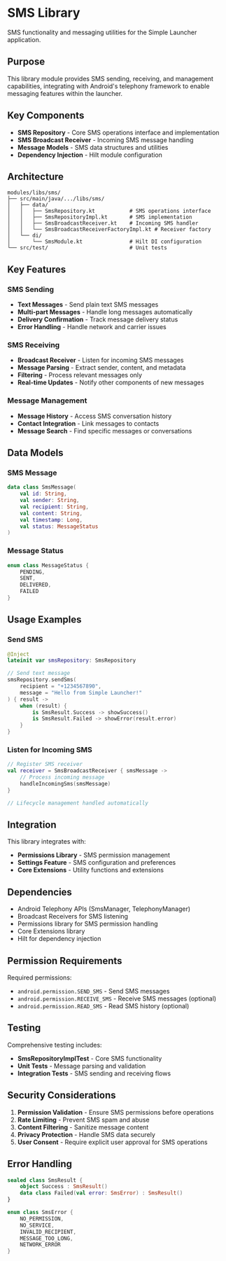 # SMS Library

SMS functionality and messaging utilities for the Simple Launcher application.

## Purpose

This library module provides SMS sending, receiving, and management capabilities, integrating with Android's telephony framework to enable messaging features within the launcher.

## Key Components

- **SMS Repository** - Core SMS operations interface and implementation
- **SMS Broadcast Receiver** - Incoming SMS message handling
- **Message Models** - SMS data structures and utilities
- **Dependency Injection** - Hilt module configuration

## Architecture

```
modules/libs/sms/
├── src/main/java/.../libs/sms/
│   ├── data/
│   │   ├── SmsRepository.kt           # SMS operations interface
│   │   ├── SmsRepositoryImpl.kt       # SMS implementation
│   │   ├── SmsBroadcastReceiver.kt    # Incoming SMS handler
│   │   └── SmsBroadcastReceiverFactoryImpl.kt # Receiver factory
│   └── di/
│       └── SmsModule.kt               # Hilt DI configuration
└── src/test/                          # Unit tests
```

## Key Features

### SMS Sending
- **Text Messages** - Send plain text SMS messages
- **Multi-part Messages** - Handle long messages automatically
- **Delivery Confirmation** - Track message delivery status
- **Error Handling** - Handle network and carrier issues

### SMS Receiving
- **Broadcast Receiver** - Listen for incoming SMS messages
- **Message Parsing** - Extract sender, content, and metadata
- **Filtering** - Process relevant messages only
- **Real-time Updates** - Notify other components of new messages

### Message Management
- **Message History** - Access SMS conversation history
- **Contact Integration** - Link messages to contacts
- **Message Search** - Find specific messages or conversations

## Data Models

### SMS Message
```kotlin
data class SmsMessage(
    val id: String,
    val sender: String,
    val recipient: String,
    val content: String,
    val timestamp: Long,
    val status: MessageStatus
)
```

### Message Status
```kotlin
enum class MessageStatus {
    PENDING,
    SENT,
    DELIVERED,
    FAILED
}
```

## Usage Examples

### Send SMS
```kotlin
@Inject
lateinit var smsRepository: SmsRepository

// Send text message
smsRepository.sendSms(
    recipient = "+1234567890",
    message = "Hello from Simple Launcher!"
) { result ->
    when (result) {
        is SmsResult.Success -> showSuccess()
        is SmsResult.Failed -> showError(result.error)
    }
}
```

### Listen for Incoming SMS
```kotlin
// Register SMS receiver
val receiver = SmsBroadcastReceiver { smsMessage ->
    // Process incoming message
    handleIncomingSms(smsMessage)
}

// Lifecycle management handled automatically
```

## Integration

This library integrates with:
- **Permissions Library** - SMS permission management
- **Settings Feature** - SMS configuration and preferences
- **Core Extensions** - Utility functions and extensions

## Dependencies

- Android Telephony APIs (SmsManager, TelephonyManager)
- Broadcast Receivers for SMS listening
- Permissions library for SMS permission handling
- Core Extensions library
- Hilt for dependency injection

## Permission Requirements

Required permissions:
- `android.permission.SEND_SMS` - Send SMS messages
- `android.permission.RECEIVE_SMS` - Receive SMS messages (optional)
- `android.permission.READ_SMS` - Read SMS history (optional)

## Testing

Comprehensive testing includes:
- **SmsRepositoryImplTest** - Core SMS functionality
- **Unit Tests** - Message parsing and validation
- **Integration Tests** - SMS sending and receiving flows

## Security Considerations

1. **Permission Validation** - Ensure SMS permissions before operations
2. **Rate Limiting** - Prevent SMS spam and abuse
3. **Content Filtering** - Sanitize message content
4. **Privacy Protection** - Handle SMS data securely
5. **User Consent** - Require explicit user approval for SMS operations

## Error Handling

```kotlin
sealed class SmsResult {
    object Success : SmsResult()
    data class Failed(val error: SmsError) : SmsResult()
}

enum class SmsError {
    NO_PERMISSION,
    NO_SERVICE,
    INVALID_RECIPIENT,
    MESSAGE_TOO_LONG,
    NETWORK_ERROR
}
```